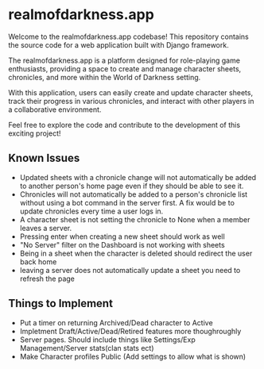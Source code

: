 # realmofdarkness.app

Welcome to the realmofdarkness.app codebase! This repository contains the source code for a web application built with Django framework.

The realmofdarkness.app is a platform designed for role-playing game enthusiasts, providing a space to create and manage character sheets, chronicles, and more within the World of Darkness setting.

With this application, users can easily create and update character sheets, track their progress in various chronicles, and interact with other players in a collaborative environment.

Feel free to explore the code and contribute to the development of this exciting project!

## Known Issues

- Updated sheets with a chronicle change will not automatically be added to another person's home page even if they should be able to see it.
- Chronicles will not automatically be added to a person's chronicle list without using a bot command in the server first. A fix would be to update chronicles every time a user logs in.
- A character sheet is not setting the chronicle to None when a member leaves a server.
- Pressing enter when creating a new sheet should work as well
- "No Server" filter on the Dashboard is not working with sheets
- Being in a sheet when the character is deleted should redirect the user back home
- leaving a server does not automatically update a sheet you need to refresh the page

## Things to Implement

- Put a timer on returning Archived/Dead character to Active
- Impletment Draft/Active/Dead/Retired features more thoughroughly
- Server pages. Should include things like Settings/Exp Management/Server stats(clan stats ect)
- Make Character profiles Public (Add settings to allow what is shown)
